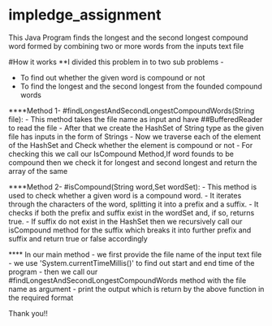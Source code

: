 # impledge_assignment
This Java Program finds the longest and the second longest compound word formed by combining two or more words from the inputs text file

#How it works
**I divided this problem in to two sub problems - 
   - To find out whether the given word is compound or not
   - To find the longest and the second longest from the founded compound words



                                               

****Method 1- #findLongestAndSecondLongestCompoundWords(String file):
    - This method takes the file name as input and have ##BufferedReader to read the file
    - After that we create the HashSet of String type as the given file has inputs in the form of Strings
    - Now we traverse each of the element of the HashSet and Check whether the element is compound or not
    - For checking this we call our IsCompound Method,If word founds to be compound then we check it for 
      longest and second longest and return the array of the same

      

                                         

****Method 2- #isCompound(String word,Set<String> wordSet):
    - This method is used to check whether a given word is a compound word.
    - It iterates through the characters of the word, splitting it into a prefix and a suffix.
    - It checks if both the prefix and suffix exist in the wordSet and, if so, returns true.
    - If suffix do not exist in the HashSet then we recursively call our isCompound method for the suffix which breaks it 
      into further prefix and  suffix and return true or false accordingly




**** In our main method 
     - we first provide the file name of the input text file
     - we use 'System.currentTimeMillis()' to find out start and end time of the program
     - then we call our #findLongestAndSecondLongestCompoundWords method with the file name as argument
     - print the output which is return by the above function in the required format 


Thank you!!
                                                        
  
